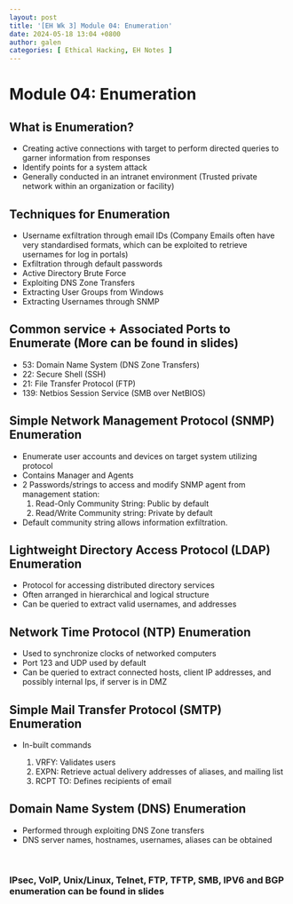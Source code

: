 ```yaml
---
layout: post
title: '[EH Wk 3] Module 04: Enumeration'
date: 2024-05-18 13:04 +0800
author: galen
categories: [ Ethical Hacking, EH Notes ]
---
```


# Module 04: Enumeration

## What is Enumeration?

- Creating active connections with target to perform directed queries to garner information from responses
- Identify points for a system attack
- Generally conducted in an intranet environment (Trusted private network within an organization or facility)

## Techniques for Enumeration

- Username exfiltration through email IDs (Company Emails often have very standardised formats, which can be exploited
  to retrieve usernames for log in portals)
- Exfiltration through default passwords
- Active Directory Brute Force
- Exploiting DNS Zone Transfers
- Extracting User Groups from Windows
- Extracting Usernames through SNMP

## Common service + Associated Ports to Enumerate (More can be found in slides)

- 53: Domain Name System (DNS Zone Transfers)
- 22: Secure Shell (SSH)
- 21: File Transfer Protocol (FTP)
- 139: Netbios Session Service (SMB over NetBIOS)

## Simple Network Management Protocol (SNMP) Enumeration

- Enumerate user accounts and devices on target system utilizing protocol
- Contains Manager and Agents
- 2 Passwords/strings to access and modify SNMP agent from management station:
  1. Read-Only Community String: Public by default  
  2. Read/Write Community string: Private by default
- Default community string allows information exfiltration.

## Lightweight Directory Access Protocol (LDAP) Enumeration

- Protocol for accessing distributed directory services
- Often arranged in hierarchical and logical structure
- Can be queried to extract valid usernames, and addresses

## Network Time Protocol (NTP) Enumeration

- Used to synchronize clocks of networked computers
- Port 123 and UDP used by default
- Can be queried to extract connected hosts, client IP addresses, and possibly internal Ips, if server is in DMZ

## Simple Mail Transfer Protocol (SMTP) Enumeration

- In-built commands

    1.	VRFY: Validates users
    2.	EXPN: Retrieve actual delivery addresses of aliases, and mailing list
    3.	RCPT TO: Defines recipients of email

## Domain Name System (DNS) Enumeration

- Performed through exploiting DNS Zone transfers
- DNS server names, hostnames, usernames, aliases can be obtained

<br>

### **IPsec, VoIP, Unix/Linux, Telnet, FTP, TFTP, SMB, IPV6 and BGP enumeration can be found in slides**


